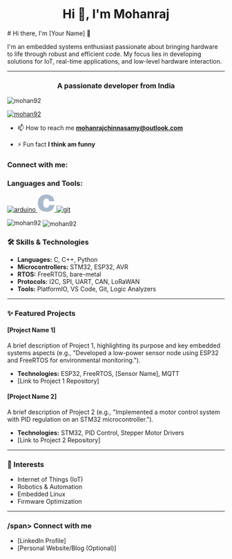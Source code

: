 <h1 align="center">Hi 👋, I'm Mohanraj</h1>
# Hi there, I'm [Your Name] 👋

I'm an embedded systems enthusiast passionate about bringing hardware to life through robust and efficient code. My focus lies in developing solutions for IoT, real-time applications, and low-level hardware interaction.

---
<h3 align="center">A passionate developer from India</h3>

<p align="left"> <img src="https://komarev.com/ghpvc/?username=mohan92&label=Profile%20views&color=0e75b6&style=flat" alt="mohan92" /> </p>

<p align="left"> <a href="https://github.com/ryo-ma/github-profile-trophy"><img src="https://github-profile-trophy.vercel.app/?username=mohan92" alt="mohan92" /></a> </p>

- 📫 How to reach me **mohanrajchinnasamy@outlook.com**

- ⚡ Fun fact **I think am funny**

<h3 align="left">Connect with me:</h3>
<p align="left">
</p>

<h3 align="left">Languages and Tools:</h3>
<p align="left"> <a href="https://www.arduino.cc/" target="_blank" rel="noreferrer"> <img src="https://cdn.worldvectorlogo.com/logos/arduino-1.svg" alt="arduino" width="40" height="40"/> </a> <a href="https://www.cprogramming.com/" target="_blank" rel="noreferrer"> <img src="https://raw.githubusercontent.com/devicons/devicon/master/icons/c/c-original.svg" alt="c" width="40" height="40"/> </a> <a href="https://git-scm.com/" target="_blank" rel="noreferrer"> <img src="https://www.vectorlogo.zone/logos/git-scm/git-scm-icon.svg" alt="git" width="40" height="40"/> </a> </p>

<p><img align="left" src="https://github-readme-stats.vercel.app/api/top-langs?username=mohan92&show_icons=true&locale=en&layout=compact" alt="mohan92" /></p>

<p>&nbsp;<img align="center" src="https://github-readme-stats.vercel.app/api?username=mohan92&show_icons=true&locale=en" alt="mohan92" /></p>


### 🛠️ Skills & Technologies

*   **Languages:** C, C++, Python
*   **Microcontrollers:** STM32, ESP32, AVR
*   **RTOS:** FreeRTOS, bare-metal
*   **Protocols:** I2C, SPI, UART, CAN, LoRaWAN
*   **Tools:** PlatformIO, VS Code, Git, Logic Analyzers

---

### ✨ Featured Projects

#### [Project Name 1]
A brief description of Project 1, highlighting its purpose and key embedded systems aspects (e.g., "Developed a low-power sensor node using ESP32 and FreeRTOS for environmental monitoring.").
*   **Technologies:** ESP32, FreeRTOS, [Sensor Name], MQTT
*   [Link to Project 1 Repository]

#### [Project Name 2]
A brief description of Project 2 (e.g., "Implemented a motor control system with PID regulation on an STM32 microcontroller.").
*   **Technologies:** STM32, PID Control, Stepper Motor Drivers
*   [Link to Project 2 Repository]

---

### 🚀 Interests

*   Internet of Things (IoT)
*   Robotics & Automation
*   Embedded Linux
*   Firmware Optimization

---

###   /span>  Connect with me

*   [LinkedIn Profile]
*   [Personal Website/Blog (Optional)]
